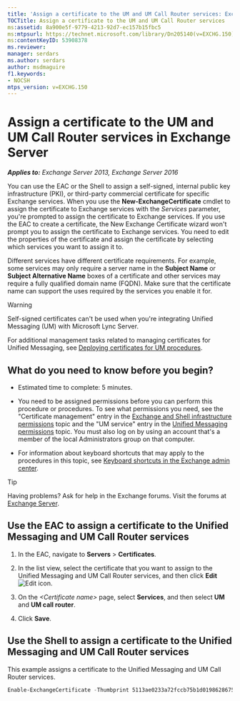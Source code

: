 ```yaml
---
title: 'Assign a certificate to the UM and UM Call Router services: Exchange 2013 Help'
TOCTitle: Assign a certificate to the UM and UM Call Router services
ms:assetid: 8a900e5f-9779-4213-92d7-ec157b15fbc5
ms:mtpsurl: https://technet.microsoft.com/library/Dn205140(v=EXCHG.150)
ms:contentKeyID: 53908378
ms.reviewer: 
manager: serdars
ms.author: serdars
author: msdmaguire
f1.keywords:
- NOCSH
mtps_version: v=EXCHG.150
---
```


# Assign a certificate to the UM and UM Call Router services in Exchange Server

_**Applies to:** Exchange Server 2013, Exchange Server 2016_

You can use the EAC or the Shell to assign a self-signed, internal public key infrastructure (PKI), or third-party commercial certificate for specific Exchange services. When you use the **New-ExchangeCertificate** cmdlet to assign the certificate to Exchange services with the *Services* parameter, you're prompted to assign the certificate to Exchange services. If you use the EAC to create a certificate, the New Exchange Certificate wizard won't prompt you to assign the certificate to Exchange services. You need to edit the properties of the certificate and assign the certificate by selecting which services you want to assign it to.

Different services have different certificate requirements. For example, some services may only require a server name in the **Subject Name** or **Subject Alternative Name** boxes of a certificate and other services may require a fully qualified domain name (FQDN). Make sure that the certificate name can support the uses required by the services you enable it for.

> [!WARNING]
> Self-signed certificates can't be used when you're integrating Unified Messaging (UM) with Microsoft Lync Server.

For additional management tasks related to managing certificates for Unified Messaging, see [Deploying certificates for UM procedures](deploying-certificates-for-um-procedures-exchange-2013-help.md).

## What do you need to know before you begin?

- Estimated time to complete: 5 minutes.

- You need to be assigned permissions before you can perform this procedure or procedures. To see what permissions you need, see the "Certificate management" entry in the [Exchange and Shell infrastructure permissions](exchange-and-shell-infrastructure-permissions-exchange-2013-help.md) topic and the "UM service" entry in the [Unified Messaging permissions](unified-messaging-permissions-exchange-2013-help.md) topic. You must also log on by using an account that's a member of the local Administrators group on that computer.

- For information about keyboard shortcuts that may apply to the procedures in this topic, see [Keyboard shortcuts in the Exchange admin center](keyboard-shortcuts-in-the-exchange-admin-center-2013-help.md).

> [!TIP]
> Having problems? Ask for help in the Exchange forums. Visit the forums at [Exchange Server](https://social.technet.microsoft.com/forums/office/home?category=exchangeserver).

## Use the EAC to assign a certificate to the Unified Messaging and UM Call Router services

1. In the EAC, navigate to **Servers** \> **Certificates**.

2. In the list view, select the certificate that you want to assign to the Unified Messaging and UM Call Router services, and then click **Edit** ![Edit icon](images/JJ218640.6f53ccb2-1f13-4c02-bea0-30690e6ea71d(EXCHG.150).gif "Edit icon").

3. On the *\<Certificate name\>* page, select **Services**, and then select **UM** and **UM call router**.

4. Click **Save**.

## Use the Shell to assign a certificate to the Unified Messaging and UM Call Router services

This example assigns a certificate to the Unified Messaging and UM Call Router services.

```powershell
Enable-ExchangeCertificate -Thumbprint 5113ae0233a72fccb75b1d0198628675333d010e -Services 'UM, UMCallRouter'
```
